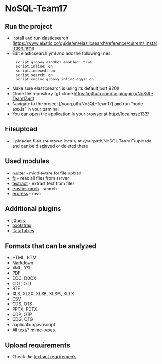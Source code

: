 # NoSQL-Team17

## Run the project

* Install and run elasticsearch (https://www.elastic.co/guide/en/elasticsearch/reference/current/_installation.html)
* Edit elasticsearch.yml and add the following lines:
```
     script.groovy.sandbox.enabled: true
     script.inline: on
     script.indexed: on 
     script.search: on
     script.engine.groovy.inline.aggs: on
```
* Make sure elasticsearch is using its default port 9200
* Clone the repository (git clone https://github.com/taopingping/NoSQL-Team17.git)
* Navigate to the project (/yourpath/NoSQL-Team17) and run "node app.js" in your terminal
* You can open the application in your browser at [http://localhost:1337](http://localhost:1337)

## Fileupload

* Uploaded files are stored locally at /yourpath/NoSQL-Team17/uploads and can be displayed or deleted there

## Used modules

* [multer](https://github.com/expressjs/multer) - middleware for file upload
* [fs](https://nodejs.org/api/fs.html) - read all files from server
* [textract](https://github.com/dbashford/textract) - extract text from files
* [elasticsearch](https://www.npmjs.com/package/elasticsearch) - search
* [express](http://expressjs.com) - mvc 

## Additional plugins

* [jQuery](https://jquery.com)
* [bootstrap](http://getbootstrap.com)
* [DataTables](https://datatables.net)

## Formats that can be analyzed
* HTML, HTM
* Markdown
* XML, XSL
* PDF
* DOC, DOCX
* ODT, OTT
* RTF
* XLS, XLSX, XLSB, XLSM, XLTX
* CSV
* ODS, OTS
* PPTX, POTX
* ODP, OTP
* ODG, OTG
* application/javascript
* All text/* mime-types.

## Upload requirements

* Check the [textract requirements](https://github.com/dbashford/textract#extraction-requirements)

